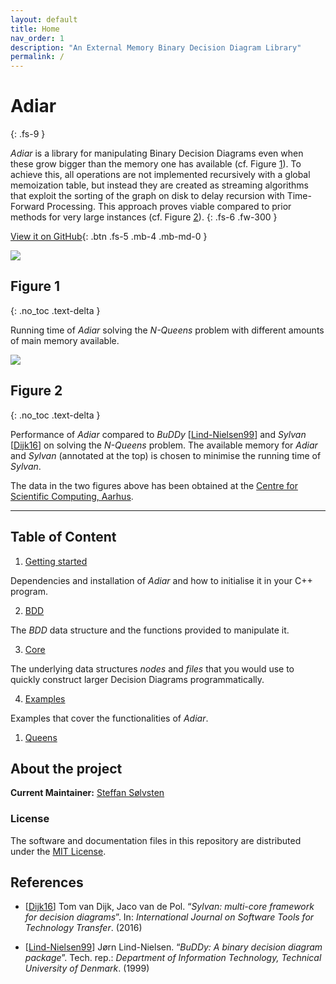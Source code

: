 ```yaml
---
layout: default
title: Home
nav_order: 1
description: "An External Memory Binary Decision Diagram Library"
permalink: /
---
```


# Adiar
{: .fs-9 }

_Adiar_ is a library for manipulating Binary Decision Diagrams even when these
grow bigger than the memory one has available (cf. Figure [1](#figure-1)). To
achieve this, all operations are not implemented recursively with a global
memoization table, but instead they are created as streaming algorithms that
exploit the sorting of the graph on disk to delay recursion with Time-Forward
Processing. This approach proves viable compared to prior methods for very large
instances (cf. Figure [2](#figure-2)).
{: .fs-6 .fw-300 }

[View it on GitHub](https://github.com/ssoelvsten/adiar){: .btn .fs-5 .mb-4 .mb-md-0 }

![](img/memory.png)

## Figure 1
{: .no_toc .text-delta }

Running time of _Adiar_ solving the _N-Queens_ problem with different amounts of
main memory available.

![](img/queens.png)

## Figure 2
{: .no_toc .text-delta }

Performance of _Adiar_ compared to _BuDDy_ [[Lind-Nielsen99](#references)] and
_Sylvan_ [[Dijk16](#references)] on solving the _N-Queens_ problem. The
available memory for _Adiar_ and _Sylvan_ (annotated at the top) is chosen to
minimise the running time of _Sylvan_.

The data in the two figures above has been obtained at the
[Centre for Scientific Computing, Aarhus](phys.au.dk/forskning/cscaa).

---

## Table of Content

1. [Getting started](getting_started)

  Dependencies and installation of _Adiar_ and how to initialise it in your C++
  program.

2. [BDD](bdd)

  The _BDD_ data structure and the functions provided to manipulate it.

3. [Core](core)

  The underlying data structures _nodes_ and _files_ that you would use to
  quickly construct larger Decision Diagrams programmatically.

4. [Examples](examples)

  Examples that cover the functionalities of _Adiar_.

  1. [Queens](examples/queens)


## About the project

**Current Maintainer:** [Steffan Sølvsten](mailto:soelvsten@cs.au.dk)

### License
The software and documentation files in this repository are distributed under the
[MIT License](https://github.com/SSoelvsten/adiar/blob/master/LICENSE.md).

## References

- [[Dijk16](https://link.springer.com/content/pdf/10.1007/s10009-016-0433-2.pdf)]
  Tom van Dijk, Jaco van de Pol. “_Sylvan: multi-core framework for decision
  diagrams_”. In: _International Journal on Software Tools for Technology
  Transfer_. (2016)

- [[Lind-Nielsen99](http://www.itu.dk/research/buddy)]
  Jørn Lind-Nielsen. “_BuDDy: A binary decision diagram package_”. Tech. rep.:
  _Department of Information Technology, Technical University of Denmark_. (1999)

